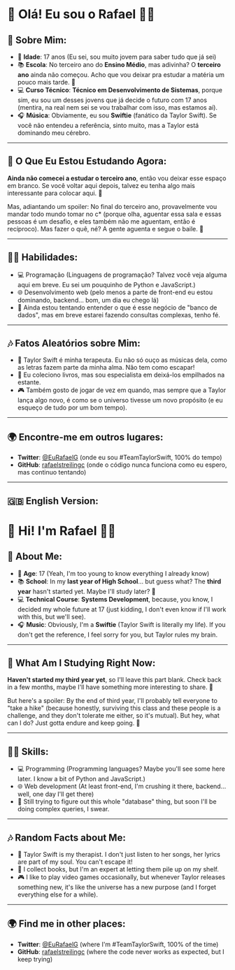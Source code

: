# 👋 Olá! Eu sou o Rafael 👨‍💻

## 📝 Sobre Mim:

- 🎂 **Idade**: 17 anos (Eu sei, sou muito jovem para saber tudo que já sei)
- 📚 **Escola**: No terceiro ano do **Ensino Médio**, mas adivinha? O **terceiro ano** ainda não começou. Acho que vou deixar pra estudar a matéria um pouco mais tarde. 🤔
- 💻 **Curso Técnico**: **Técnico em Desenvolvimento de Sistemas**, porque sim, eu sou um desses jovens que já decide o futuro com 17 anos (mentira, na real nem sei se vou trabalhar com isso, mas estamos aí). 
- 🎧 **Música**: Obviamente, eu sou **Swiftie** (fanático da Taylor Swift). Se você não entendeu a referência, sinto muito, mas a Taylor está dominando meu cérebro.
  
---

## 🎯 O Que Eu Estou Estudando Agora:

**Ainda não comecei a estudar o terceiro ano**, então vou deixar esse espaço em branco. Se você voltar aqui depois, talvez eu tenha algo mais interessante para colocar aqui. 📅

Mas, adiantando um spoiler: No final do terceiro ano, provavelmente vou mandar todo mundo tomar no c* (porque olha, aguentar essa sala e essas pessoas é um desafio, e eles também não me aguentam, então é recíproco). Mas fazer o quê, né? A gente aguenta e segue o baile. 😬

---

## 👨‍💻 Habilidades:

- 💻 Programação (Linguagens de programação? Talvez você veja alguma aqui em breve. Eu sei um pouquinho de Python e JavaScript.)
- 🌐 Desenvolvimento web (pelo menos a parte de front-end eu estou dominando, backend… bom, um dia eu chego lá)
- 🔧 Ainda estou tentando entender o que é esse negócio de "banco de dados", mas em breve estarei fazendo consultas complexas, tenho fé.

---

## 🎶 Fatos Aleatórios sobre Mim:

- 🎤 Taylor Swift é minha terapeuta. Eu não só ouço as músicas dela, como as letras fazem parte da minha alma. Não tem como escapar!
- 📖 Eu coleciono livros, mas sou especialista em deixá-los empilhados na estante. 
- 🎮 Também gosto de jogar de vez em quando, mas sempre que a Taylor lança algo novo, é como se o universo tivesse um novo propósito (e eu esqueço de tudo por um bom tempo).

---

## 🌍 Encontre-me em outros lugares:

- **Twitter**: [@EuRafaelG](https://twitter.com/EuRafaelG) (onde eu sou #TeamTaylorSwift, 100% do tempo)
- **GitHub**: [rafaelstreilingc](https://github.com/rafaelstreilingc) (onde o código nunca funciona como eu espero, mas continuo tentando)

---

## 🇬🇧 English Version:

# 👋 Hi! I'm Rafael 👨‍💻

## 📝 About Me:

- 🎂 **Age**: 17 (Yeah, I'm too young to know everything I already know)
- 📚 **School**: In my **last year of High School**... but guess what? The **third year** hasn't started yet. Maybe I'll study later? 🤔
- 💻 **Technical Course**: **Systems Development**, because, you know, I decided my whole future at 17 (just kidding, I don't even know if I'll work with this, but we'll see). 
- 🎧 **Music**: Obviously, I'm a **Swiftie** (Taylor Swift is literally my life). If you don't get the reference, I feel sorry for you, but Taylor rules my brain.
  
---

## 🎯 What Am I Studying Right Now:

**Haven't started my third year yet**, so I'll leave this part blank. Check back in a few months, maybe I'll have something more interesting to share. 📅

But here's a spoiler: By the end of third year, I'll probably tell everyone to "take a hike" (because honestly, surviving this class and these people is a challenge, and they don't tolerate me either, so it's mutual). But hey, what can I do? Just gotta endure and keep going. 😬

---

## 👨‍💻 Skills:

- 💻 Programming (Programming languages? Maybe you'll see some here later. I know a bit of Python and JavaScript.)
- 🌐 Web development (At least front-end, I'm crushing it there, backend... well, one day I'll get there)
- 🔧 Still trying to figure out this whole "database" thing, but soon I'll be doing complex queries, I swear.

---

## 🎶 Random Facts about Me:

- 🎤 Taylor Swift is my therapist. I don't just listen to her songs, her lyrics are part of my soul. You can't escape it!
- 📖 I collect books, but I'm an expert at letting them pile up on my shelf.
- 🎮 I like to play video games occasionally, but whenever Taylor releases something new, it's like the universe has a new purpose (and I forget everything else for a while).

---

## 🌍 Find me in other places:

- **Twitter**: [@EuRafaelG](https://twitter.com/EuRafaelG) (where I'm #TeamTaylorSwift, 100% of the time)
- **GitHub**: [rafaelstreilingc](https://github.com/rafaelstreilingc) (where the code never works as expected, but I keep trying)
